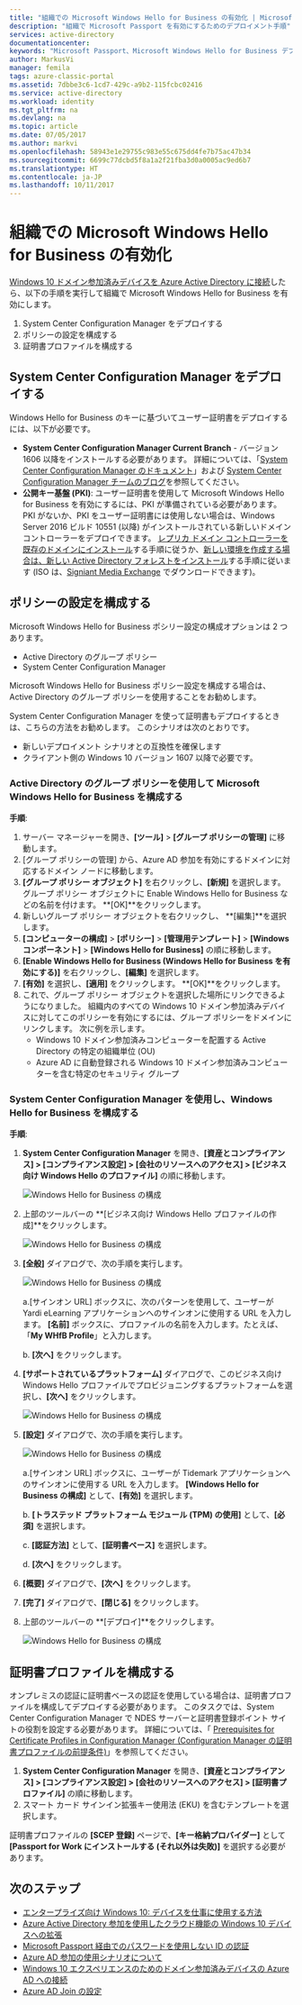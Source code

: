 ```yaml
---
title: "組織での Microsoft Windows Hello for Business の有効化 | Microsoft Docs"
description: "組織で Microsoft Passport を有効にするためのデプロイメント手順"
services: active-directory
documentationcenter: 
keywords: "Microsoft Passport、Microsoft Windows Hello for Business デプロイの構成"
author: MarkusVi
manager: femila
tags: azure-classic-portal
ms.assetid: 7dbbe3c6-1cd7-429c-a9b2-115fcbc02416
ms.service: active-directory
ms.workload: identity
ms.tgt_pltfrm: na
ms.devlang: na
ms.topic: article
ms.date: 07/05/2017
ms.author: markvi
ms.openlocfilehash: 58943e1e29755c983e55c675dd4fe7b75ac47b34
ms.sourcegitcommit: 6699c77dcbd5f8a1a2f21fba3d0a0005ac9ed6b7
ms.translationtype: HT
ms.contentlocale: ja-JP
ms.lasthandoff: 10/11/2017
---
```

# <a name="enable-microsoft-windows-hello-for-business-in-your-organization"></a>組織での Microsoft Windows Hello for Business の有効化
[Windows 10 ドメイン参加済みデバイスを Azure Active Directory に接続](active-directory-azureadjoin-devices-group-policy.md)したら、以下の手順を実行して組織で Microsoft Windows Hello for Business を有効にします。

1. System Center Configuration Manager をデプロイする  
2. ポリシーの設定を構成する
3. 証明書プロファイルを構成する  

## <a name="deploy-system-center-configuration-manager"></a>System Center Configuration Manager をデプロイする
Windows Hello for Business のキーに基づいてユーザー証明書をデプロイするには、以下が必要です。

* **System Center Configuration Manager Current Branch** - バージョン 1606 以降をインストールする必要があります。 詳細については、「[System Center Configuration Manager のドキュメント](https://technet.microsoft.com/library/mt346023.aspx)」および [System Center Configuration Manager チームのブログ](http://blogs.technet.com/b/configmgrteam/archive/2015/09/23/now-available-update-for-system-center-config-manager-tp3.aspx)を参照してください。
* **公開キー基盤 (PKI)**: ユーザー証明書を使用して Microsoft Windows Hello for Business を有効にするには、PKI が準備されている必要があります。 PKI がないか、PKI をユーザー証明書には使用しない場合は、Windows Server 2016 ビルド 10551 (以降) がインストールされている新しいドメイン コントローラーをデプロイできます。 [レプリカ ドメイン コントローラーを既存のドメインにインストール](https://technet.microsoft.com/library/jj574134.aspx)する手順に従うか、[新しい環境を作成する場合は、新しい Active Directory フォレストをインストール](https://technet.microsoft.com/library/jj574166)する手順に従います  (ISO は、[Signiant Media Exchange](https://datatransfer.microsoft.com/signiant_media_exchange/spring/main?sdkAccessible=true) でダウンロードできます)。

## <a name="configure-policy-settings"></a>ポリシーの設定を構成する
Microsoft Windows Hello for Business ポシリー設定の構成オプションは 2 つあります。

* Active Directory のグループ ポリシー 
* System Center Configuration Manager 

Microsoft Windows Hello for Business ポリシー設定を構成する場合は、Active Directory のグループ ポリシーを使用することをお勧めします。 

System Center Configuration Manager を使って証明書もデプロイするときは、こちらの方法をお勧めします。 このシナリオは次のとおりです。

* 新しいデプロイメント シナリオとの互換性を確保します
* クライアント側の Windows 10 バージョン 1607 以降で必要です。

### <a name="configure-microsoft-windows-hello-for-business-via-group-policy-in-active-directory"></a>Active Directory のグループ ポリシーを使用して Microsoft Windows Hello for Business を構成する
**手順**:

1. サーバー マネージャーを開き、**[ツール]**  >  **[グループ ポリシーの管理]** に移動します。
2. [グループ ポリシーの管理] から、Azure AD 参加を有効にするドメインに対応するドメイン ノードに移動します。
3. **[グループ ポリシー オブジェクト]** を右クリックし、**[新規]** を選択します。 グループ ポリシー オブジェクトに Enable Windows Hello for Business などの名前を付けます。 **[OK]**をクリックします。
4. 新しいグループ ポリシー オブジェクトを右クリックし、 **[編集]**を選択します。
5. **[コンピューターの構成]**  >  **[ポリシー]**  >  **[管理用テンプレート]**  >  **[Windows コンポーネント]**  >  **[Windows Hello for Business]** の順に移動します。
6. **[Enable Windows Hello for Business (Windows Hello for Business を有効にする)]** を右クリックし、**[編集]** を選択します。
7. **[有効]** を選択し、**[適用]** をクリックします。 **[OK]**をクリックします。
8. これで、グループ ポリシー オブジェクトを選択した場所にリンクできるようになりました。 組織内のすべての Windows 10 ドメイン参加済みデバイスに対してこのポリシーを有効にするには、グループ ポリシーをドメインにリンクします。 次に例を示します。
   * Windows 10 ドメイン参加済みコンピューターを配置する Active Directory の特定の組織単位 (OU)
   * Azure AD に自動登録される Windows 10 ドメイン参加済みコンピューターを含む特定のセキュリティ グループ

### <a name="configure-windows-hello-for-business-using-system-center-configuration-manager"></a>System Center Configuration Manager を使用し、Windows Hello for Business を構成する
**手順**:

1. **System Center Configuration Manager** を開き、**[資産とコンプライアンス] > [コンプライアンス設定] > [会社のリソースへのアクセス] > [ビジネス向け Windows Hello のプロファイル]** の順に移動します。
   
    ![Windows Hello for Business の構成](./media/active-directory-azureadjoin-passport-deployment/01.png)
2. 上部のツールバーの **[ビジネス向け Windows Hello プロファイルの作成]**をクリックします。
   
    ![Windows Hello for Business の構成](./media/active-directory-azureadjoin-passport-deployment/02.png)
3. **[全般]** ダイアログで、次の手順を実行します。
   
    ![Windows Hello for Business の構成](./media/active-directory-azureadjoin-passport-deployment/03.png)
   
    a.[サインオン URL] ボックスに、次のパターンを使用して、ユーザーが Yardi eLearning アプリケーションへのサインオンに使用する URL を入力します。 **[名前]** ボックスに、プロファイルの名前を入力します。たとえば、「**My WHfB Profile**」と入力します。
   
    b. **[次へ]** をクリックします。
4. **[サポートされているプラットフォーム]** ダイアログで、このビジネス向け Windows Hello プロファイルでプロビジョニングするプラットフォームを選択し、**[次へ]** をクリックします。
   
    ![Windows Hello for Business の構成](./media/active-directory-azureadjoin-passport-deployment/04.png)
5. **[設定]** ダイアログで、次の手順を実行します。
   
    ![Windows Hello for Business の構成](./media/active-directory-azureadjoin-passport-deployment/05.png)
   
    a.[サインオン URL] ボックスに、ユーザーが Tidemark アプリケーションへのサインオンに使用する URL を入力します。 **[Windows Hello for Business の構成]** として、**[有効]** を選択します。
   
    b. **[トラステッド プラットフォーム モジュール (TPM) の使用]** として、**[必須]** を選択します。 
   
    c. **[認証方法]** として、**[証明書ベース]** を選択します。
   
    d. **[次へ]** をクリックします。
6. **[概要]** ダイアログで、**[次へ]** をクリックします。
7. **[完了]** ダイアログで、**[閉じる]** をクリックします。
8. 上部のツールバーの **[デプロイ]**をクリックします。
   
    ![Windows Hello for Business の構成](./media/active-directory-azureadjoin-passport-deployment/06.png)

## <a name="configure-the-certificate-profile"></a>証明書プロファイルを構成する
オンプレミスの認証に証明書ベースの認証を使用している場合は、証明書プロファイルを構成してデプロイする必要があります。 このタスクでは、System Center Configuration Manager で NDES サーバーと証明書登録ポイント サイトの役割を設定する必要があります。 詳細については、「 [Prerequisites for Certificate Profiles in Configuration Manager (Configuration Manager の証明書プロファイルの前提条件)](https://technet.microsoft.com/library/dn261205.aspx)」を参照してください。

1. **System Center Configuration Manager** を開き、**[資産とコンプライアンス] > [コンプライアンス設定] > [会社のリソースへのアクセス] > [証明書プロファイル]** の順に移動します。
2. スマート カード サインイン拡張キー使用法 (EKU) を含むテンプレートを選択します。

証明書プロファイルの **[SCEP 登録]** ページで、**[キー格納プロバイダー]** として **[Passport for Work にインストールする (それ以外は失敗)]** を選択する必要があります。

## <a name="next-steps"></a>次のステップ
* [エンタープライズ向け Windows 10: デバイスを仕事に使用する方法](active-directory-azureadjoin-windows10-devices-overview.md)
* [Azure Active Directory 参加を使用したクラウド機能の Windows 10 デバイスへの拡張](active-directory-azureadjoin-user-upgrade.md)
* [Microsoft Passport 経由でのパスワードを使用しない ID の認証](active-directory-azureadjoin-passport.md)
* [Azure AD 参加の使用シナリオについて](active-directory-azureadjoin-deployment-aadjoindirect.md)
* [Windows 10 エクスペリエンスのためのドメイン参加済みデバイスの Azure AD への接続](active-directory-azureadjoin-devices-group-policy.md)
* [Azure AD Join の設定](active-directory-azureadjoin-setup.md)

